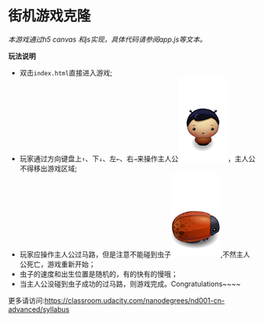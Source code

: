 # 街机游戏克隆

*本游戏通过h5 canvas 和js实现，具体代码请参阅app.js等文本。*

**玩法说明**

* 双击`index.html`直接进入游戏;
* 玩家通过方向键盘上`↑`、下`↓`、左`←`、右`→`来操作主人公![player](images/char-boy.png "player")，主人公不得移出游戏区域;
* 玩家应操作主人公过马路，但是注意不能碰到虫子![bugs](images/enemy-bug.png "enemies"),不然主人公死亡，游戏重新开始；
* 虫子的速度和出生位置是随机的，有的快有的慢哦；
* 当主人公没碰到虫子成功的过马路，则游戏完成。Congratulations~~~~

更多请访问:<https://classroom.udacity.com/nanodegrees/nd001-cn-advanced/syllabus>



